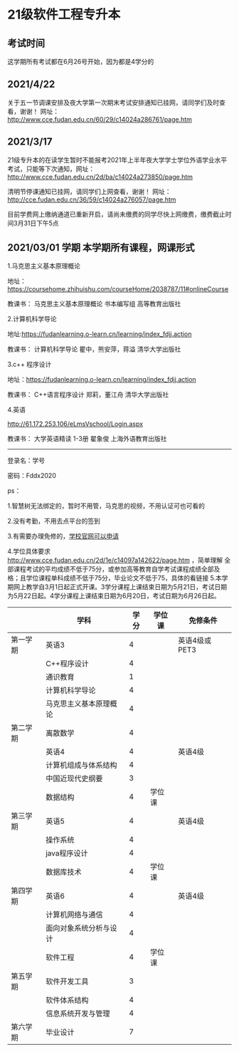 # 21级软件工程专升本
## 考试时间
这学期所有考试都在6月26号开始，因为都是4学分的

## 2021/4/22
关于五一节调课安排及夜大学第一次期末考试安排通知已挂网，请同学们及时查看，谢谢！
网址：http://www.cce.fudan.edu.cn/60/29/c14024a286761/page.htm

## 2021/3/17 
21级专升本的在读学生暂时不能报考2021年上半年夜大学学士学位外语学业水平考试，只能等下次通知，网址：<http://www.cce.fudan.edu.cn/2d/ba/c14024a273850/page.htm> 

清明节停课通知已挂网，请同学们上网查看，谢谢！
网址：http://cce.fudan.edu.cn/36/59/c14024a276057/page.htm

目前学费网上缴纳通道已重新开启，请尚未缴费的同学尽快上网缴费，缴费截止时间3月31日下午5点
## 2021/03/01 学期 本学期所有课程，网课形式

1.马克思主义基本原理概论

地址：https://coursehome.zhihuishu.com/courseHome/2038787/11#onlineCourse

教课书： 马克思主义基本原理概论 书本编写组 高等教育出版社

2.计算机科学导论

地址:https://fudanlearning.o-learn.cn/learning/index_fdjj.action

教课书： 计算机科学导论 瞿中，熊安萍，蒋溢 清华大学出版社

3.c++ 程序设计

地址：https://fudanlearning.o-learn.cn/learning/index_fdjj.action

教课书： 	C++语言程序设计 郑莉，董江舟 清华大学出版社

4.英语

http://61.172.253.106/eLmsVschool/Login.aspx

教课书： 大学英语精读 1-3册 翟象俊 上海外语教育出版社

- - - -
登录名：学号

密码：Fddx2020

ps：

1.智慧树无法绑定的，暂时不用管，马克思的视频，不用认证可也可看的

2.没有考勤，不用去点平台的签到

3.有需要办理免修的，[学校官网可以申请](http://ceis.cce.fudan.edu.cn/cce/login/student/main.jsp)

4.学位具体要求 http://www.cce.fudan.edu.cn/2d/1e/c14097a142622/page.htm ，简单理解   全部课程考试的平均成绩不低于75分，或参加高等教育自学考试课程成绩全部及格；且学位课程单科成绩不低于75分，毕业论文不低于75，具体的看链接
5.本学期网上教学自3月1日起正式开课。3学分课程上课结束日期为5月21日，考试日期为5月22日起。4学分课程上课结束日期为6月20日，考试日期为6月26日起。

|          | 学科                   | 学分 | 学位课 | 免修条件      |
| -------- | ---------------------- | ---- | ------ | ------------- |
| 第一学期 | 英语3                  | 4    |        | 英语4级或PET3 |
|          | C++程序设计            | 4    |        |               |
|          | 通识教育               | 1    |        |               |
|          | 计算机科学导论         | 4    |        |               |
|          | 马克思主义基本原理概论 | 4    |        |               |
| 第二学期 | 离散数学               | 4    |        |               |
|          | 英语4                  | 4    |        | 英语4级       |
|          | 计算机组成与体系结构   | 4    |        |               |
|          | 中国近现代史纲要       | 3    |        |               |
|          | 数据结构               | 4    | 学位课 |               |
| 第三学期 | 英语5                  | 4    |        | 英语4级       |
|          | 操作系统               | 4  |        |               |
|          | java程序设计           | 4    |        |               |
|          | 数据库技术             | 4    | 学位课 |               |
| 第四学期 | 英语6                  | 4    |        | 英语4级       |
|          | 计算机网络与通信       | 4    |        |               |
|          | 面向对象系统分析与设计 | 4    |        |               |
|          | 软件工程               | 4    | 学位课 |               |
| 第五学期 | 软件开发工具           | 3    |        |               |
|          | 软件体系结构           | 4    |        |               |
|          | 信息系统开发与管理     | 4    |        |               |
| 第六学期 | 毕业设计               | 7    |        |               |